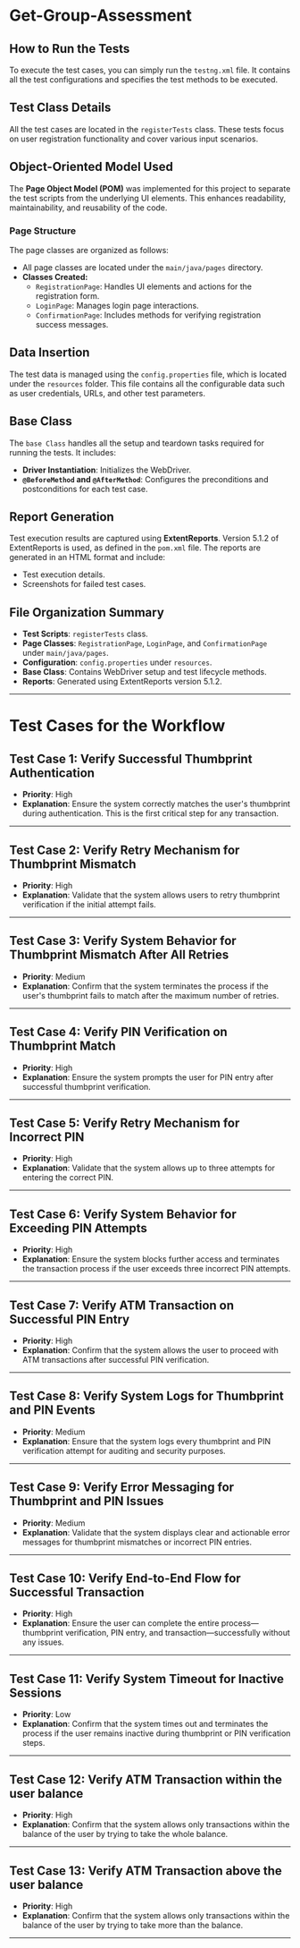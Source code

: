 # Get-Group-Assessment

## How to Run the Tests
To execute the test cases, you can simply run the `testng.xml` file. It contains all the test configurations and specifies the test methods to be executed.

## Test Class Details
All the test cases are located in the `registerTests` class. These tests focus on user registration functionality and cover various input scenarios.

## Object-Oriented Model Used
The **Page Object Model (POM)** was implemented for this project to separate the test scripts from the underlying UI elements. This enhances readability, maintainability, and reusability of the code.

### Page Structure
The page classes are organized as follows:
- All page classes are located under the `main/java/pages` directory.
- **Classes Created:**
  - `RegistrationPage`: Handles UI elements and actions for the registration form.
  - `LoginPage`: Manages login page interactions.
  - `ConfirmationPage`: Includes methods for verifying registration success messages.

## Data Insertion
The test data is managed using the `config.properties` file, which is located under the `resources` folder. This file contains all the configurable data such as user credentials, URLs, and other test parameters.

## Base Class
The `base Class` handles all the setup and teardown tasks required for running the tests. It includes:
- **Driver Instantiation**: Initializes the WebDriver.
- **`@BeforeMethod` and `@AfterMethod`**: Configures the preconditions and postconditions for each test case.

## Report Generation
Test execution results are captured using **ExtentReports**. Version 5.1.2 of ExtentReports is used, as defined in the `pom.xml` file. The reports are generated in an HTML format and include:
- Test execution details.
- Screenshots for failed test cases.

## File Organization Summary
- **Test Scripts**: `registerTests` class.
- **Page Classes**: `RegistrationPage`, `LoginPage`, and `ConfirmationPage` under `main/java/pages`.
- **Configuration**: `config.properties` under `resources`.
- **Base Class**: Contains WebDriver setup and test lifecycle methods.
- **Reports**: Generated using ExtentReports version 5.1.2.

---
# Test Cases for the Workflow

## Test Case 1: Verify Successful Thumbprint Authentication
- **Priority**: High  
- **Explanation**: Ensure the system correctly matches the user's thumbprint during authentication. This is the first critical step for any transaction.

---

## Test Case 2: Verify Retry Mechanism for Thumbprint Mismatch
- **Priority**: High  
- **Explanation**: Validate that the system allows users to retry thumbprint verification if the initial attempt fails.

---

## Test Case 3: Verify System Behavior for Thumbprint Mismatch After All Retries
- **Priority**: Medium  
- **Explanation**: Confirm that the system terminates the process if the user's thumbprint fails to match after the maximum number of retries.

---

## Test Case 4: Verify PIN Verification on Thumbprint Match
- **Priority**: High  
- **Explanation**: Ensure the system prompts the user for PIN entry after successful thumbprint verification.

---

## Test Case 5: Verify Retry Mechanism for Incorrect PIN
- **Priority**: High  
- **Explanation**: Validate that the system allows up to three attempts for entering the correct PIN.

---

## Test Case 6: Verify System Behavior for Exceeding PIN Attempts
- **Priority**: High  
- **Explanation**: Ensure the system blocks further access and terminates the transaction process if the user exceeds three incorrect PIN attempts.

---

## Test Case 7: Verify ATM Transaction on Successful PIN Entry
- **Priority**: High  
- **Explanation**: Confirm that the system allows the user to proceed with ATM transactions after successful PIN verification.

---

## Test Case 8: Verify System Logs for Thumbprint and PIN Events
- **Priority**: Medium  
- **Explanation**: Ensure that the system logs every thumbprint and PIN verification attempt for auditing and security purposes.

---

## Test Case 9: Verify Error Messaging for Thumbprint and PIN Issues
- **Priority**: Medium  
- **Explanation**: Validate that the system displays clear and actionable error messages for thumbprint mismatches or incorrect PIN entries.

---

## Test Case 10: Verify End-to-End Flow for Successful Transaction
- **Priority**: High  
- **Explanation**: Ensure the user can complete the entire process—thumbprint verification, PIN entry, and transaction—successfully without any issues.

---

## Test Case 11: Verify System Timeout for Inactive Sessions
- **Priority**: Low  
- **Explanation**: Confirm that the system times out and terminates the process if the user remains inactive during thumbprint or PIN verification steps.

---

## Test Case 12: Verify ATM Transaction within the user balance
- **Priority**: High  
- **Explanation**: Confirm that the system allows only transactions within the balance of the user by trying to take the whole balance.

---

## Test Case 13: Verify ATM Transaction above the user balance
- **Priority**: High  
- **Explanation**: Confirm that the system allows only transactions within the balance of the user by trying to take more than the balance.
---
